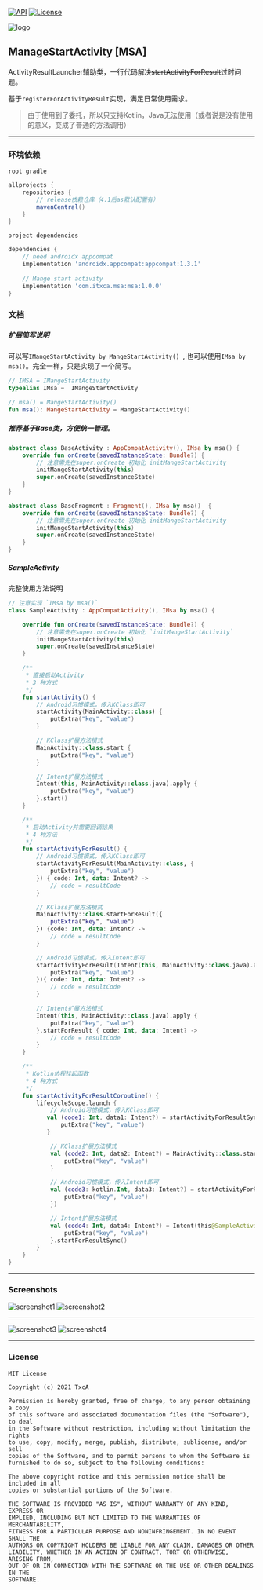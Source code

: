 [![API](https://img.shields.io/badge/API-14%2B-blue.svg?style=flat)](https://android-arsenal.com/api?level=14)
[![License](http://img.shields.io/badge/License-MIT-brightgreen.svg?style=flat)](https://opensource.org/licenses/MIT)

![logo](screenshots/logo.png)

## ManageStartActivity [MSA]

ActivityResultLauncher辅助类，一行代码解决~~startActivityForResult~~过时问题。

基于`registerForActivityResult`实现，满足日常使用需求。

> 由于使用到了委托，所以只支持Kotlin，Java无法使用（或者说是没有使用的意义，变成了普通的方法调用）

---
### 环境依赖

`root gradle`

```groovy
allprojects {
    repositories {
        // release依赖仓库（4.1后as默认配置有）
        mavenCentral()
    }
}
```

`project dependencies`

```groovy
dependencies {
    // need androidx appcompat
    implementation 'androidx.appcompat:appcompat:1.3.1'
    
    // Mange start activity
	implementation 'com.itxca.msa:msa:1.0.0'
}
```

### 文档

##### 扩展简写说明

可以写`IMangeStartActivity by MangeStartActivity() `, 也可以使用`IMsa by msa()`。完全一样，只是实现了一个简写。

```kotlin
// IMSA = IMangeStartActivity
typealias IMsa =  IMangeStartActivity

// msa() = MangeStartActivity()
fun msa(): MangeStartActivity = MangeStartActivity()
```

##### 推荐基于Base类，方便统一管理。

```kotlin
abstract class BaseActivity : AppCompatActivity(), IMsa by msa() {
    override fun onCreate(savedInstanceState: Bundle?) {
        // 注意需先在super.onCreate 初始化 initMangeStartActivity
        initMangeStartActivity(this)
        super.onCreate(savedInstanceState)
    }
}
```

```kotlin
abstract class BaseFragment : Fragment(), IMsa by msa()  {
    override fun onCreate(savedInstanceState: Bundle?) {
        // 注意需先在super.onCreate 初始化 initMangeStartActivity
        initMangeStartActivity(this)
        super.onCreate(savedInstanceState)
    }
}
```

##### SampleActivity

完整使用方法说明

```kotlin
// 注意实现 `IMsa by msa()`
class SampleActivity : AppCompatActivity(), IMsa by msa() {

    override fun onCreate(savedInstanceState: Bundle?) {
        // 注意需先在super.onCreate 初始化 `initMangeStartActivity`
        initMangeStartActivity(this)
        super.onCreate(savedInstanceState)
    }

    /**
     * 直接启动Activity
     * 3 种方式
     */
    fun startActivity() {
        // Android习惯模式，传入KClass即可
        startActivity(MainActivity::class) {
            putExtra("key", "value")
        }

        // KClass扩展方法模式
        MainActivity::class.start {
            putExtra("key", "value")
        }

        // Intent扩展方法模式
        Intent(this, MainActivity::class.java).apply {
            putExtra("key", "value")
        }.start()
    }

    /**
     * 启动Activity并需要回调结果
     * 4 种方法
     */
    fun startActivityForResult() {
        // Android习惯模式，传入KClass即可
        startActivityForResult(MainActivity::class, {
            putExtra("key", "value")
        }) { code: Int, data: Intent? ->
            // code = resultCode
        }

        // KClass扩展方法模式
        MainActivity::class.startForResult({
            putExtra("key", "value")
        }) {code: Int, data: Intent? ->
            // code = resultCode
        }

        // Android习惯模式，传入Intent即可
        startActivityForResult(Intent(this, MainActivity::class.java).apply {
            putExtra("key", "value")
        }){ code: Int, data: Intent? ->
            // code = resultCode
        }

        // Intent扩展方法模式
        Intent(this, MainActivity::class.java).apply {
            putExtra("key", "value")
        }.startForResult { code: Int, data: Intent? ->
            // code = resultCode
        }
    }

    /**
     * Kotlin协程挂起函数
     * 4 种方式
     */
    fun startActivityForResultCoroutine() {
        lifecycleScope.launch {
            // Android习惯模式，传入KClass即可
           val (code1: Int, data1: Intent?) = startActivityForResultSync(MainActivity::class) {
               putExtra("key", "value")
           }

            // KClass扩展方法模式
            val (code2: Int, data2: Intent?) = MainActivity::class.startForResultSync {
                putExtra("key", "value")
            }

            // Android习惯模式，传入Intent即可
            val (code3: kotlin.Int, data3: Intent?) = startActivityForResultSync(Intent(this@SampleActivity, MainActivity::class.java).apply {
                putExtra("key", "value")
            })

            // Intent扩展方法模式
            val (code4: Int, data4: Intent?) = Intent(this@SampleActivity, MainActivity::class.java).apply {
                putExtra("key", "value")
            }.startForResultSync()
        }
    }
}
```



---
### Screenshots

![screenshot1](screenshots/msa.gif)
![screenshot2](screenshots/1.png)

******
![screenshot3](screenshots/2.png)
![screenshot4](screenshots/3.png)

---
### License

```
MIT License

Copyright (c) 2021 TxcA

Permission is hereby granted, free of charge, to any person obtaining a copy
of this software and associated documentation files (the "Software"), to deal
in the Software without restriction, including without limitation the rights
to use, copy, modify, merge, publish, distribute, sublicense, and/or sell
copies of the Software, and to permit persons to whom the Software is
furnished to do so, subject to the following conditions:

The above copyright notice and this permission notice shall be included in all
copies or substantial portions of the Software.

THE SOFTWARE IS PROVIDED "AS IS", WITHOUT WARRANTY OF ANY KIND, EXPRESS OR
IMPLIED, INCLUDING BUT NOT LIMITED TO THE WARRANTIES OF MERCHANTABILITY,
FITNESS FOR A PARTICULAR PURPOSE AND NONINFRINGEMENT. IN NO EVENT SHALL THE
AUTHORS OR COPYRIGHT HOLDERS BE LIABLE FOR ANY CLAIM, DAMAGES OR OTHER
LIABILITY, WHETHER IN AN ACTION OF CONTRACT, TORT OR OTHERWISE, ARISING FROM,
OUT OF OR IN CONNECTION WITH THE SOFTWARE OR THE USE OR OTHER DEALINGS IN THE
SOFTWARE.
```